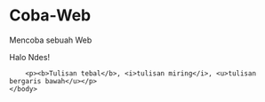 # Coba-Web
Mencoba sebuah Web

<!DOCTYPE HTML>
<html>
	<head>
		<title>Selamat Datang HTML</title>
	</head>
	<body>
		<p>Halo Ndes!</p>

		<p><b>Tulisan tebal</b>, <i>tulisan miring</i>, <u>tulisan bergaris bawah</u></p>
	</body>
</html>
